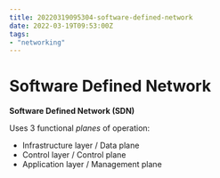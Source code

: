 ```yaml
---
title: 20220319095304-software-defined-network
date: 2022-03-19T09:53:00Z
tags:
- "networking"
---
```


# Software Defined Network

**Software Defined Network (SDN)**

Uses 3 functional _planes_ of operation:

* Infrastructure layer / Data plane
* Control layer / Control plane
* Application layer / Management plane